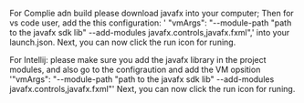 For Complie adn build please download javafx into your computer;
Then for vs code user, add the this configuration: ' "vmArgs": "--module-path "path to the javafx sdk lib" --add-modules javafx.controls,javafx.fxml",'
into your launch.json. Next, you can now click the run icon for runing.

For Intellij: please make sure you add the javafx library in the project modules, and also go to the configraution and add the VM opsition '"vmArgs": "--module-path "path to the javafx sdk lib" --add-modules javafx.controls,javafx.fxml"' Next, you can now click the run icon for runing.

